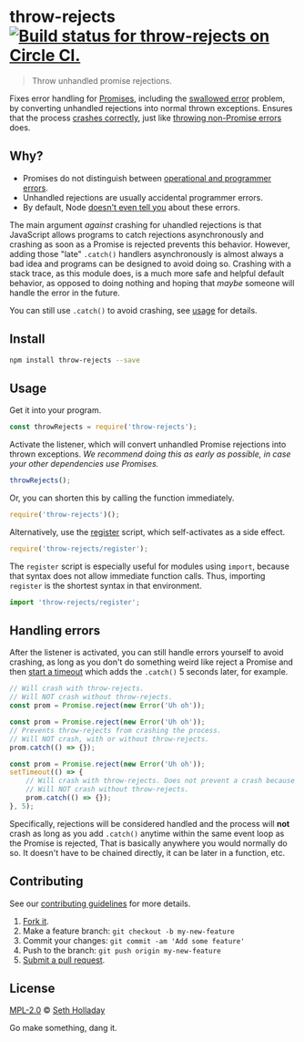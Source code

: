 # throw-rejects [![Build status for throw-rejects on Circle CI.](https://img.shields.io/circleci/project/sholladay/throw-rejects/master.svg "Circle Build Status")](https://circleci.com/gh/sholladay/throw-rejects "Throw Rejects Builds")

> Throw unhandled promise rejections.

Fixes error handling for [Promises](https://developer.mozilla.org/en-US/docs/Web/JavaScript/Guide/Using_promises), including the [swallowed error](http://jamesknelson.com/are-es6-promises-swallowing-your-errors/) problem, by converting unhandled rejections into normal thrown exceptions. Ensures that the process [crashes correctly](https://github.com/nodejs/node/pull/12010#issuecomment-289361496), just like [throwing non-Promise errors](https://nodejs.org/api/process.html#process_event_uncaughtexception) does.

## Why?

 - Promises do not distinguish between [operational and programmer errors](https://joyent.com/node-js/production/design/errors#operational-errors-vs-programmer-errors).
 - Unhandled rejections are usually accidental programmer errors.
 - By default, Node [doesn't even tell you](https://github.com/nodejs/promises/issues/26) about these errors.

The main argument _against_ crashing for uhandled rejections is that JavaScript allows programs to catch rejections asynchronously and crashing as soon as a Promise is rejected prevents this behavior. However, adding those "late" `.catch()` handlers asynchronously is almost always a bad idea and programs can be designed to avoid doing so. Crashing with a stack trace, as this module does, is a much more safe and helpful default behavior, as opposed to doing nothing and hoping that _maybe_ someone will handle the error in the future.

You can still use `.catch()` to avoid crashing, see [usage](#usage) for details.

## Install

```sh
npm install throw-rejects --save
```

## Usage

Get it into your program.

```js
const throwRejects = require('throw-rejects');
```

Activate the listener, which will convert unhandled Promise rejections into thrown exceptions. _We recommend doing this as early as possible, in case your other dependencies use Promises._

```js
throwRejects();
```

Or, you can shorten this by calling the function immediately.

```js
require('throw-rejects')();
```

Alternatively, use the [register](https://github.com/sholladay/throw-rejects/blob/master/register.js) script, which self-activates as a side effect.

```js
require('throw-rejects/register');
```

The `register` script is especially useful for modules using `import`, because that syntax does not allow immediate function calls. Thus, importing `register` is the shortest syntax in that environment.

```js
import 'throw-rejects/register';
```

## Handling errors

After the listener is activated, you can still handle errors yourself to avoid crashing, as long as you don't do something weird like reject a Promise and then [start a timeout](https://nodejs.org/api/timers.html#timers_settimeout_callback_delay_args) which adds the `.catch()` 5 seconds later, for example.

```js
// Will crash with throw-rejects.
// Will NOT crash without throw-rejects.
const prom = Promise.reject(new Error('Uh oh'));
```
```js
const prom = Promise.reject(new Error('Uh oh'));
// Prevents throw-rejects from crashing the process.
// Will NOT crash, with or without throw-rejects.
prom.catch(() => {});
```
```js
const prom = Promise.reject(new Error('Uh oh'));
setTimeout(() => {
    // Will crash with throw-rejects. Does not prevent a crash because it is too late.
    // Will NOT crash without throw-rejects.
    prom.catch(() => {});
}, 5);
```

Specifically, rejections will be considered handled and the process will **not** crash as long as you add `.catch()` anytime within the same event loop as the Promise is rejected, That is basically anywhere you would normally do so. It doesn't have to be chained directly, it can be later in a function, etc.

## Contributing

See our [contributing guidelines](https://github.com/sholladay/throw-rejects/blob/master/CONTRIBUTING.md "The guidelines for participating in this project.") for more details.

1. [Fork it](https://github.com/sholladay/throw-rejects/fork).
2. Make a feature branch: `git checkout -b my-new-feature`
3. Commit your changes: `git commit -am 'Add some feature'`
4. Push to the branch: `git push origin my-new-feature`
5. [Submit a pull request](https://github.com/sholladay/throw-rejects/compare "Submit code to this project for review.").

## License

[MPL-2.0](https://github.com/sholladay/throw-rejects/blob/master/LICENSE "The license for throw-rejects.") © [Seth Holladay](http://seth-holladay.com "Author of throw-rejects.")

Go make something, dang it.
